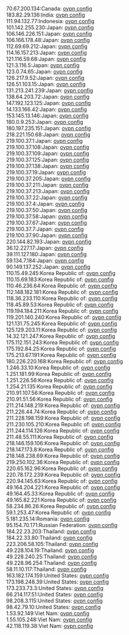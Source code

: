 70.67.200.134:Canada: [ovpn config](vpn/70_67_200_134.ovpn)  
183.82.29.136:India: [ovpn config](vpn/183_82_29_136.ovpn)  
111.94.132.77:Indonesia: [ovpn config](vpn/111_94_132_77.ovpn)  
101.142.255.230:Japan: [ovpn config](vpn/101_142_255_230.ovpn)  
106.146.226.151:Japan: [ovpn config](vpn/106_146_226_151.ovpn)  
106.166.178.48:Japan: [ovpn config](vpn/106_166_178_48.ovpn)  
112.69.69.212:Japan: [ovpn config](vpn/112_69_69_212.ovpn)  
114.16.157.213:Japan: [ovpn config](vpn/114_16_157_213.ovpn)  
121.116.59.68:Japan: [ovpn config](vpn/121_116_59_68.ovpn)  
121.3.116.5:Japan: [ovpn config](vpn/121_3_116_5.ovpn)  
123.0.74.65:Japan: [ovpn config](vpn/123_0_74_65.ovpn)  
126.217.9.52:Japan: [ovpn config](vpn/126_217_9_52.ovpn)  
126.51.103.15:Japan: [ovpn config](vpn/126_51_103_15.ovpn)  
131.213.241.239:Japan: [ovpn config](vpn/131_213_241_239.ovpn)  
138.64.203.72:Japan: [ovpn config](vpn/138_64_203_72.ovpn)  
147.192.123.125:Japan: [ovpn config](vpn/147_192_123_125.ovpn)  
14.133.166.42:Japan: [ovpn config](vpn/14_133_166_42.ovpn)  
153.145.13.146:Japan: [ovpn config](vpn/153_145_13_146.ovpn)  
180.0.9.253:Japan: [ovpn config](vpn/180_0_9_253.ovpn)  
180.197.235.151:Japan: [ovpn config](vpn/180_197_235_151.ovpn)  
218.221.150.68:Japan: [ovpn config](vpn/218_221_150_68.ovpn)  
219.100.37.1:Japan: [ovpn config](vpn/219_100_37_1.ovpn)  
219.100.37.108:Japan: [ovpn config](vpn/219_100_37_108.ovpn)  
219.100.37.109:Japan: [ovpn config](vpn/219_100_37_109.ovpn)  
219.100.37.125:Japan: [ovpn config](vpn/219_100_37_125.ovpn)  
219.100.37.138:Japan: [ovpn config](vpn/219_100_37_138.ovpn)  
219.100.37.19:Japan: [ovpn config](vpn/219_100_37_19.ovpn)  
219.100.37.205:Japan: [ovpn config](vpn/219_100_37_205.ovpn)  
219.100.37.211:Japan: [ovpn config](vpn/219_100_37_211.ovpn)  
219.100.37.213:Japan: [ovpn config](vpn/219_100_37_213.ovpn)  
219.100.37.22:Japan: [ovpn config](vpn/219_100_37_22.ovpn)  
219.100.37.4:Japan: [ovpn config](vpn/219_100_37_4.ovpn)  
219.100.37.50:Japan: [ovpn config](vpn/219_100_37_50.ovpn)  
219.100.37.58:Japan: [ovpn config](vpn/219_100_37_58.ovpn)  
219.100.37.67:Japan: [ovpn config](vpn/219_100_37_67.ovpn)  
219.100.37.7:Japan: [ovpn config](vpn/219_100_37_7.ovpn)  
219.100.37.90:Japan: [ovpn config](vpn/219_100_37_90.ovpn)  
220.144.82.193:Japan: [ovpn config](vpn/220_144_82_193.ovpn)  
36.12.227.17:Japan: [ovpn config](vpn/36_12_227_17.ovpn)  
39.111.127.180:Japan: [ovpn config](vpn/39_111_127_180.ovpn)  
59.134.7.184:Japan: [ovpn config](vpn/59_134_7_184.ovpn)  
90.149.137.252:Japan: [ovpn config](vpn/90_149_137_252.ovpn)  
110.15.49.245:Korea Republic of: [ovpn config](vpn/110_15_49_245.ovpn)  
110.15.69.183:Korea Republic of: [ovpn config](vpn/110_15_69_183.ovpn)  
110.46.236.64:Korea Republic of: [ovpn config](vpn/110_46_236_64.ovpn)  
112.148.182.181:Korea Republic of: [ovpn config](vpn/112_148_182_181.ovpn)  
118.36.233.110:Korea Republic of: [ovpn config](vpn/118_36_233_110.ovpn)  
118.45.89.53:Korea Republic of: [ovpn config](vpn/118_45_89_53.ovpn)  
119.194.184.211:Korea Republic of: [ovpn config](vpn/119_194_184_211.ovpn)  
119.201.140.240:Korea Republic of: [ovpn config](vpn/119_201_140_240.ovpn)  
121.131.75.245:Korea Republic of: [ovpn config](vpn/121_131_75_245.ovpn)  
125.129.203.11:Korea Republic of: [ovpn config](vpn/125_129_203_11.ovpn)  
14.32.121.247:Korea Republic of: [ovpn config](vpn/14_32_121_247.ovpn)  
175.112.151.243:Korea Republic of: [ovpn config](vpn/175_112_151_243.ovpn)  
175.192.84.25:Korea Republic of: [ovpn config](vpn/175_192_84_25.ovpn)  
175.213.67.191:Korea Republic of: [ovpn config](vpn/175_213_67_191.ovpn)  
180.226.220.168:Korea Republic of: [ovpn config](vpn/180_226_220_168.ovpn)  
1.246.33.10:Korea Republic of: [ovpn config](vpn/1_246_33_10.ovpn)  
1.251.181.99:Korea Republic of: [ovpn config](vpn/1_251_181_99.ovpn)  
1.251.226.56:Korea Republic of: [ovpn config](vpn/1_251_226_56.ovpn)  
1.254.21.135:Korea Republic of: [ovpn config](vpn/1_254_21_135.ovpn)  
210.91.107.56:Korea Republic of: [ovpn config](vpn/210_91_107_56.ovpn)  
210.91.51.56:Korea Republic of: [ovpn config](vpn/210_91_51_56.ovpn)  
211.214.148.219:Korea Republic of: [ovpn config](vpn/211_214_148_219.ovpn)  
211.226.44.74:Korea Republic of: [ovpn config](vpn/211_226_44_74.ovpn)  
211.228.198.159:Korea Republic of: [ovpn config](vpn/211_228_198_159.ovpn)  
211.230.105.210:Korea Republic of: [ovpn config](vpn/211_230_105_210.ovpn)  
211.244.114.126:Korea Republic of: [ovpn config](vpn/211_244_114_126.ovpn)  
211.48.55.111:Korea Republic of: [ovpn config](vpn/211_48_55_111.ovpn)  
218.146.159.106:Korea Republic of: [ovpn config](vpn/218_146_159_106.ovpn)  
218.147.173.8:Korea Republic of: [ovpn config](vpn/218_147_173_8.ovpn)  
218.148.238.69:Korea Republic of: [ovpn config](vpn/218_148_238_69.ovpn)  
219.250.102.36:Korea Republic of: [ovpn config](vpn/219_250_102_36.ovpn)  
220.65.162.96:Korea Republic of: [ovpn config](vpn/220_65_162_96.ovpn)  
220.78.172.239:Korea Republic of: [ovpn config](vpn/220_78_172_239.ovpn)  
220.94.145.63:Korea Republic of: [ovpn config](vpn/220_94_145_63.ovpn)  
49.164.204.221:Korea Republic of: [ovpn config](vpn/49_164_204_221.ovpn)  
49.164.45.33:Korea Republic of: [ovpn config](vpn/49_164_45_33.ovpn)  
49.165.82.221:Korea Republic of: [ovpn config](vpn/49_165_82_221.ovpn)  
58.234.86.26:Korea Republic of: [ovpn config](vpn/58_234_86_26.ovpn)  
59.1.253.47:Korea Republic of: [ovpn config](vpn/59_1_253_47.ovpn)  
5.181.235.14:Romania: [ovpn config](vpn/5_181_235_14.ovpn)  
95.154.70.171:Russian Federation: [ovpn config](vpn/95_154_70_171.ovpn)  
184.22.23.203:Thailand: [ovpn config](vpn/184_22_23_203.ovpn)  
184.22.33.80:Thailand: [ovpn config](vpn/184_22_33_80.ovpn)  
223.206.58.105:Thailand: [ovpn config](vpn/223_206_58_105.ovpn)  
49.228.104.19:Thailand: [ovpn config](vpn/49_228_104_19.ovpn)  
49.228.240.25:Thailand: [ovpn config](vpn/49_228_240_25.ovpn)  
49.228.96.254:Thailand: [ovpn config](vpn/49_228_96_254.ovpn)  
58.11.10.117:Thailand: [ovpn config](vpn/58_11_10_117.ovpn)  
163.182.174.159:United States: [ovpn config](vpn/163_182_174_159.ovpn)  
173.198.248.39:United States: [ovpn config](vpn/173_198_248_39.ovpn)  
173.233.73.3:United States: [ovpn config](vpn/173_233_73_3.ovpn)  
66.214.117.51:United States: [ovpn config](vpn/66_214_117_51.ovpn)  
98.208.3.115:United States: [ovpn config](vpn/98_208_3_115.ovpn)  
98.42.79.10:United States: [ovpn config](vpn/98_42_79_10.ovpn)  
1.53.92.149:Viet Nam: [ovpn config](vpn/1_53_92_149.ovpn)  
1.55.105.248:Viet Nam: [ovpn config](vpn/1_55_105_248.ovpn)  
42.118.119.38:Viet Nam: [ovpn config](vpn/42_118_119_38.ovpn)  
